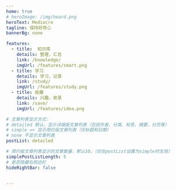 ```yaml
---
home: true
# heroImage: /img/heard.png
heroText: Mediocre
tagline: 保持好奇心
bannerBg: none

features:
  - title:  知识库
    details: 整理，汇总
    link: /knowledge/
    imgUrl: /features/smart.png
  - title: 学习
    details: 学习，记录
    link: /study/
    imgUrl: /features/study.png
  - title: 收藏
    details: 兴趣，收录
    link: /save/
    imgUrl: /features/idea.png

# 文章列表显示方式: 
# detailed 默认，显示详细版文章列表（包括作者、分类、标签、摘要、分页等）
# simple => 显示简约版文章列表（仅标题和日期）
# none 不显示文章列表
postList: detailed

# 简约版文章列表显示的文章数量，默认10。（仅在postList设置为simple时生效）
simplePostListLength: 5 
# 是否隐藏右侧边栏
hideRightBar: false


---
```



